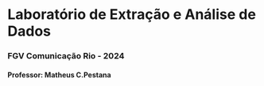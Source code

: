 # Laboratório de Extração e Análise de Dados

### FGV Comunicação Rio - 2024

#### Professor: Matheus C.Pestana